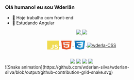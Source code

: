 ### Olá humano! eu sou Wderlãn

- 🔭 Hoje trabalho com front-end
- 🌱 Estudando Angular

<div align="center">
  <a href="https://github.com/wderlan-silva">
  <img height="150em" src="https://github-readme-stats.vercel.app/api?username=wderlan-silva&show_icons=true&theme=dark&include_all_commits=true&count_private=true"/>
  <img height="150em" src="https://github-readme-stats.vercel.app/api/top-langs/?username=wderlan-silva&layout=compact&langs_count=7&theme=dark"/>
</div>
  
<div align="center" valign="top"><br>
  <img align="center" alt="wderlan-Js" height="30" width="40" src="https://raw.githubusercontent.com/devicons/devicon/master/icons/javascript/javascript-plain.svg">
  <img align="center" alt="wderla-HTML" height="30" width="40" src="https://raw.githubusercontent.com/devicons/devicon/master/icons/html5/html5-original.svg">
  <img align="center" alt="wderla-CSS" height="30" width="40" src="https://raw.githubusercontent.com/devicons/devicon/master/icons/css3/css3-original.svg">
  <img align="center" alt="wderla-CSS" height="30" width="40" src="https://cdn.jsdelivr.net/gh/devicons/devicon/icons/angularjs/angularjs-original.svg" />
</div>

  ##
  
<div align="center" valign="top"> 
  <a href="https://www.instagram.com/wderlansilva/" target="_blank"><img src="https://img.shields.io/badge/-Instagram-%23E4405F?style=for-the-badge&logo=instagram&logoColor=white" target="_blank"></a>
 <a href="https://discord.gg/rV9ktJKf" target="_blank"><img src="https://img.shields.io/badge/Discord-7289DA?style=for-the-badge&logo=discord&logoColor=white" target="_blank"></a> 
  <a href = "mailto:wderlansilva@hotmail.com"><img src="https://img.shields.io/badge/-Gmail-%23333?style=for-the-badge&logo=gmail&logoColor=white" target="_blank"></a>
  <a href="https://www.linkedin.com/in/wderlansilva" target="_blank"><img src="https://img.shields.io/badge/-LinkedIn-%230077B5?style=for-the-badge&logo=linkedin&logoColor=white" target="_blank"></a> 
 </div>
 ![Snake animation](https://github.com/wderlan-silva/wderlan-silva/blob/output/github-contribution-grid-snake.svg)
